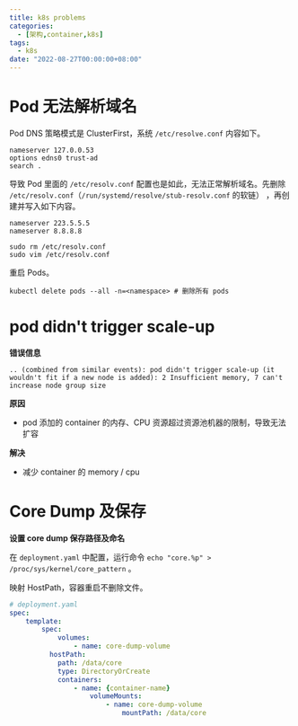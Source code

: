 ```yaml
---
title: k8s problems
categories: 
  - [架构,container,k8s]
tags:
  - k8s
date: "2022-08-27T00:00:00+08:00"
---
```


# Pod 无法解析域名

Pod DNS 策略模式是 ClusterFirst，系统 `/etc/resolve.conf` 内容如下。

```shell
nameserver 127.0.0.53
options edns0 trust-ad
search .
```

导致 Pod 里面的 `/etc/resolv.conf` 配置也是如此，无法正常解析域名。先删除 `/etc/resolv.conf`（`/run/systemd/resolve/stub-resolv.conf` 的软链） ，再创建并写入如下内容。

```shell
nameserver 223.5.5.5
nameserver 8.8.8.8
```

```shell
sudo rm /etc/resolv.conf
sudo vim /etc/resolv.conf
```

重启 Pods。

```shell
kubectl delete pods --all -n=<namespace> # 删除所有 pods
```

# pod didn't trigger scale-up

**错误信息**

```shell
.. (combined from similar events): pod didn't trigger scale-up (it wouldn't fit if a new node is added): 2 Insufficient memory, 7 can't increase node group size
```

**原因**

- pod 添加的 container 的内存、CPU 资源超过资源池机器的限制，导致无法扩容

**解决**

- 减少 container 的 memory / cpu

# Core Dump 及保存

**设置 core dump 保存路径及命名**

在 `deployment.yaml` 中配置，运行命令 `echo "core.%p" > /proc/sys/kernel/core_pattern` 。

映射 HostPath，容器重启不删除文件。

```yaml
# deployment.yaml
spec:
	template:
		spec:
			volumes:
				- name: core-dump-volume
          hostPath:
            path: /data/core
            type: DirectoryOrCreate
			containers:
				- name: {container-name}
					volumeMounts:
						- name: core-dump-volume
							mountPath: /data/core
```

